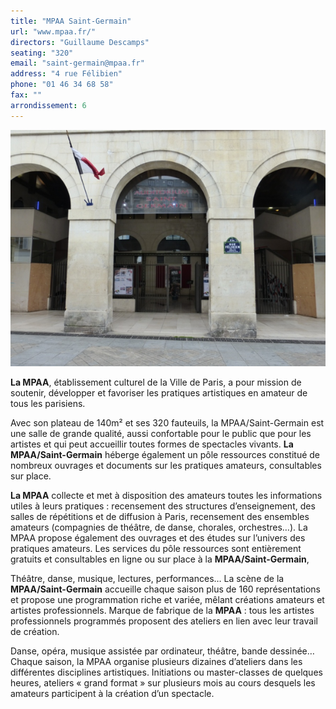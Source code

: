 ```yaml
---
title: "MPAA Saint-Germain"
url: "www.mpaa.fr/"
directors: "Guillaume Descamps"
seating: "320"
email: "saint-germain@mpaa.fr"
address: "4 rue Félibien"
phone: "01 46 34 68 58"
fax: ""
arrondissement: 6
---
```


![MPAA Saint-Germain](../images/6eme/mpaa-saint-germain/mpaa-saint-germain-1.png)

**La MPAA**, établissement culturel de la Ville de Paris, a pour mission de soutenir, développer et favoriser les pratiques artistiques en amateur de tous les parisiens.

Avec son plateau de 140m² et ses 320 fauteuils, la MPAA/Saint-Germain est une salle de grande qualité, aussi confortable pour le public que pour les artistes et qui peut accueillir toutes formes de spectacles vivants.
**La MPAA/Saint-Germain** héberge également un pôle ressources constitué de nombreux ouvrages et documents sur les pratiques amateurs, consultables sur place.
 
**La MPAA** collecte et met à disposition des amateurs toutes les informations utiles à leurs pratiques : recensement des structures d’enseignement, des salles de répétitions et de diffusion à Paris, recensement des ensembles amateurs (compagnies de théâtre, de danse, chorales, orchestres…). La MPAA propose également des ouvrages et des études sur l’univers des pratiques amateurs. Les services du pôle ressources sont entièrement gratuits et consultables en ligne ou sur place à la **MPAA/Saint-Germain**,

Théâtre, danse, musique, lectures, performances… La scène de la **MPAA/Saint-Germain** accueille chaque saison plus de 160 représentations et propose une programmation riche et variée, mêlant créations amateurs et artistes professionnels. 
Marque de fabrique de la **MPAA** : tous les artistes professionnels programmés proposent des ateliers en lien avec leur travail de création.

Danse, opéra, musique assistée par ordinateur, théâtre, bande dessinée… Chaque saison, la MPAA organise plusieurs dizaines d’ateliers dans les différentes disciplines artistiques. Initiations ou master-classes de quelques heures, ateliers « grand format » sur plusieurs mois au cours desquels les amateurs participent à la création d’un spectacle.

